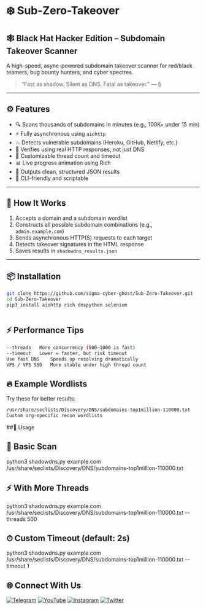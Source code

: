 # ❄️ Sub-Zero-Takeover

## 🕸️ Black Hat Hacker Edition – Subdomain Takeover Scanner

A high-speed, async-powered subdomain takeover scanner for red/black teamers, bug bounty hunters, and cyber spectres.

> “Fast as shadow. Silent as DNS. Fatal as takeover.” — §

---

## ⚙️ Features

- 🔍 Scans thousands of subdomains in minutes (e.g., 100K+ under 15 min)
- ⚡ Fully asynchronous using `aiohttp`
- 💥 Detects vulnerable subdomains (Heroku, GitHub, Netlify, etc.)
- 🧪 Verifies using real HTTP responses, not just DNS
- 🔧 Customizable thread count and timeout
- 📊 Live progress animation using Rich
- 📁 Outputs clean, structured JSON results
- 🧱 CLI-friendly and scriptable

---

## 🧠 How It Works

1. Accepts a domain and a subdomain wordlist  
2. Constructs all possible subdomain combinations (e.g., `admin.example.com`)  
3. Sends asynchronous HTTP(S) requests to each target  
4. Detects takeover signatures in the HTML response  
5. Saves results in `shadowdns_results.json`

---

## 📦 Installation

```bash
git clone https://github.com/sigma-cyber-ghost/Sub-Zero-Takeover.git
cd Sub-Zero-Takeover
pip3 install aiohttp rich dnspython selenium  
```
```bash

```
## ⚡ Performance Tips
```bash
--threads	More concurrency (500–1000 is fast)
--timeout	Lower = faster, but risk timeout
Use fast DNS	Speeds up resolving dramatically
VPS / VPS SSD	More stable under high thread count
```
## 🔥 Example Wordlists
Try these for better results:
```bash
/usr/share/seclists/Discovery/DNS/subdomains-top1million-110000.txt
Custom org-specific recon wordlists
```

##🚀 Usage

## 🔎 Basic Scan
python3 shadowdns.py example.com /usr/share/seclists/Discovery/DNS/subdomains-top1million-110000.txt

## ⚡ With More Threads
python3 shadowdns.py example.com /usr/share/seclists/Discovery/DNS/subdomains-top1million-110000.txt --threads 500

## ⏱ Custom Timeout (default: 2s)
python3 shadowdns.py example.com /usr/share/seclists/Discovery/DNS/subdomains-top1million-110000.txt --timeout 1


## 🌐 Connect With Us

[![Telegram](https://img.shields.io/badge/Telegram-Sigma_Ghost-blue?logo=telegram)](https://t.me/Sigma_Cyber_Ghost)  [![YouTube](https://img.shields.io/badge/YouTube-Sigma_Ghost-red?logo=youtube)](https://www.youtube.com/@sigma_ghost_hacking)  [![Instagram](https://img.shields.io/badge/Instagram-Safder_Khan-purple?logo=instagram)](https://www.instagram.com/safderkhan0800_/)  [![Twitter](https://img.shields.io/badge/Twitter-@safderkhan0800_-1DA1F2?logo=twitter)](https://twitter.com/safderkhan0800_)
